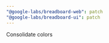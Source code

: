 ```yaml
---
"@google-labs/breadboard-web": patch
"@google-labs/breadboard-ui": patch
---
```


Consolidate colors
